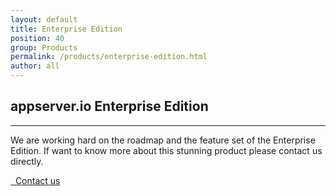 ```yaml
---
layout: default
title: Enterprise Edition
position: 40
group: Products
permalink: /products/enterprise-edition.html
author: all
---
```


## appserver.io Enterprise Edition
***

We are working hard on the roadmap and the feature set of the Enterprise Edition. If want to know more about this stunning product please contact us directly.


<a class="btn btn-info btn-lg" href="mailto:info@appserver.io">
    <i class="fa fa-envelope-o"></i>&nbsp;&nbsp;Contact us
</a>